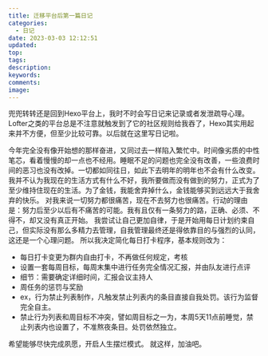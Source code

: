 ```yaml
---
title: 迁移平台后第一篇日记
categories:
  - 日记
date: 2023-03-03 12:12:51
updated:
top:
tags:
description:
keywords:
comments:
image:
---
```

  兜兜转转还是回到Hexo平台上，我时不时会写日记来记录或者发泄疏导心理。Lofter之类的平台总是不注意就触发到了它的社区规则给我吞了，Hexo其实用起来并不方便，但至少比较可靠。以后就在这里写日记啦。
<!--more-->

  今年完全没有像开始想的那样奋进，又同过去一样陷入繁忙中。时间像劣质的中性笔芯，看着慢慢的却一点也不经用。睡眠不足的问题也完全没有改善，一些浪费时间的恶习也没有改掉。一切都如同往日，如此下去明年的明年也不会有什么改变。我并不认为我现在的生活方式有什么不好，我所要做而没有做到的努力，正式为了至少维持住现在的生活。为了金钱，我能舍弃掉什么，金钱能够买到远远大于我舍弃的快乐。
    对我来说一切努力都很痛苦，现在不去努力也很痛苦。行动的理由是：努力后至少以后有不痛苦的可能。我有且仅有一条努力的路，正确、必须、不得不，却又没有真正开始。
    我尝试让自己更加自律，于是开始用每日计划约束自己，但实际没有那么多精力去管理，自我管理最终还是得依靠目的与强烈的认同，这还是一个心理问题。
  所以我决定简化每日打卡程序，基本规则改为：
  - 每日打卡变更为群内自由打卡，不再做任何规定，考核
  - 设置一套每周目标，每周末集中进行任务完全情况汇报，并由队友进行点评
  - 细节：需要确定详细时间，汇报会议主持人
  - 周任务的惩罚与奖励
  - ex，行为禁止列表制作，凡触发禁止列表内的条目直接自我处罚。该行为监督完全自主。
  - 禁止行为列表和周目标不冲突，譬如周目标之一为，本周5天11点前睡觉，禁止列表内也设置了，不准熬夜条目。处罚依然独立。
        
  希望能够尽快完成夙愿，开启人生摆烂模式。
  就这样，加油吧。